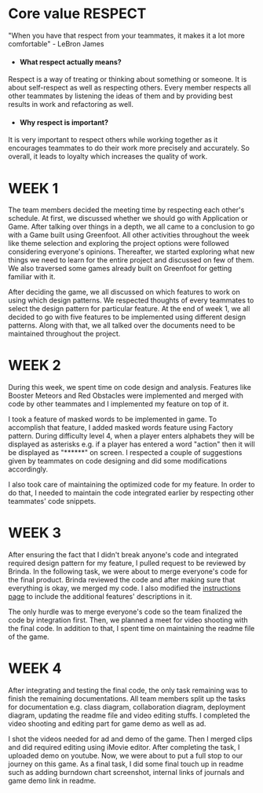 # Core value RESPECT
"When you have that respect from your teammates, it makes it a lot more comfortable" - LeBron James

- #### What respect actually means?
Respect is a way of treating or thinking about something or someone. It is about self-respect as well as respecting others. Every member respects all other teammates by listening the ideas of them and by providing best results in work and refactoring as well. 

- #### Why respect is important?
It is very important to respect others while working together as it encourages teammates to do their work more precisely and accurately. So overall, it leads to loyalty which increases the quality of work.

# WEEK 1

The team members decided the meeting time by respecting each other's schedule. At first, we discussed whether we should go with Application or Game. After talking over things in a depth, we all came to a conclusion to go with a Game built using Greenfoot. All other activities throughout the week like theme selection and exploring the project options were followed considering everyone's opinions. Thereafter, we started exploring what new things we need to learn for the entire project and discussed on few of them. We also traversed some games already built on Greenfoot for getting familiar with it.

After deciding the game, we all discussed on which features to work on using which design patterns. We respected thoughts of every teammates to select the design pattern for particular feature. At the end of week 1, we all decided to go with five features to be implemented using different design patterns. Along with that, we all talked over the documents need to be maintained throughout the project.

# WEEK 2

During this week, we spent time on code design and analysis. Features like Booster Meteors and Red Obstacles were implemented and merged with code by other teammates and I implemented my feature on top of it.

I took a feature of masked words to be implemented in game. To accomplish that feature, I added masked words feature using Factory pattern. During difficulty level 4, when a player enters alphabets they will be displayed as asterisks e.g. if a player has entered a word "action" then it will be displayed as "******" on screen. I respected a couple of suggestions given by teammates on code designing and did some modifications accordingly.

I also took care of maintaining the optimized code for my feature. In order to do that, I needed to maintain the code integrated earlier by respecting other teammates' code snippets. 

# WEEK 3

After ensuring the fact that I didn't break anyone's code and integrated required design pattern for my feature, I pulled request to be reviewed by Brinda. In the following task, we were about to merge everyone's code for the final product. Brinda reviewed the code and after making sure that everything is okay, we merged my code. I also modified the [instructions page](https://github.com/nguyensjsu/fa21-202-team-enigma/blob/brinda/latest-backup-11282021/Screenshots/Team%20Enigma%20-%20%20Instructions.png) to include the additional features' descriptions in it.

The only hurdle was to merge everyone's code so the team finalized the code by integration first. Then, we planned a meet for video shooting with the final code. In addition to that, I spent time on maintaining the readme file of the game. 

# WEEK 4

After integrating and testing the final code, the only task remaining was to finish the remaining documentations. All team members split up the tasks for documentation e.g. class diagram, collaboration diagram, deployment diagram, updating the readme file and video editing stuffs. I completed the video shooting and editing part for game demo as well as ad.

I shot the videos needed for ad and demo of the game. Then I merged clips and did required editing using iMovie editor. After completing the task, I uploaded demo on youtube. Now, we were about to put a full stop to our journey on this game. As a final task, I did some final touch up in readme such as adding burndown chart screenshot, internal links of journals and game demo link in readme.
